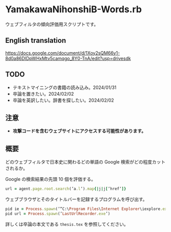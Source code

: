 # YamakawaNihonshiB-Words.rb
ウェブフィルタの傾向評価用スクリプトです。

## English translation 
https://docs.google.com/document/d/1Xoy2sQM66y1-8d0a86DIDpWHxMtv5camqgo_8Y0-TnA/edit?usp=drivesdk

## TODO
- テキストマイニングの書籍の読み込み。2024/01/31
- 卒論を置きたい。2024/02/02
- 卒論を英訳したい。辞書を探したい。2024/02/02

## 注意
- **攻撃コードを含むウェブサイトにアクセスする可能性があります。**

## 概要
どのウェブフィルタで日本史に関わるどの単語の Google 検索がどの程度カットされるか。

Google の検索結果の先頭 10 個を評価する。
```ruby
url = agent.page.root.search(’a.l’).map{|j|j[’href’]}
```
ウェブブラウザとそのタイトルバーを記録するプログラムを呼び出す。
```ruby
pid ie = Process.spawn(’”C:\Program Files\Internet Explorer\iexplore.exe”’ + ’ ”’ + row temp + ’”’)
pid url = Process.spawn(’LastUrlRecorder.exe’)
```
詳しくは卒論の本文である ```thesis.tex``` を参照してください。


